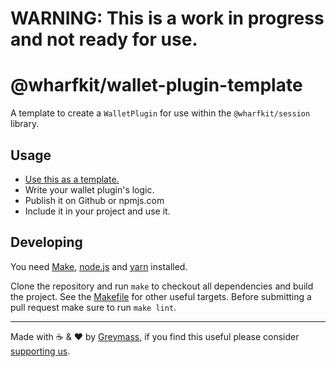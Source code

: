 # WARNING: This is a work in progress and not ready for use.

# @wharfkit/wallet-plugin-template

A template to create a `WalletPlugin` for use within the `@wharfkit/session` library.

## Usage

-   [Use this as a template.](https://docs.github.com/en/repositories/creating-and-managing-repositories/creating-a-repository-from-a-template)
-   Write your wallet plugin's logic.
-   Publish it on Github or npmjs.com
-   Include it in your project and use it.

## Developing

You need [Make](https://www.gnu.org/software/make/), [node.js](https://nodejs.org/en/) and [yarn](https://classic.yarnpkg.com/en/docs/install) installed.

Clone the repository and run `make` to checkout all dependencies and build the project. See the [Makefile](./Makefile) for other useful targets. Before submitting a pull request make sure to run `make lint`.

---

Made with ☕️ & ❤️ by [Greymass](https://greymass.com), if you find this useful please consider [supporting us](https://greymass.com/support-us).
